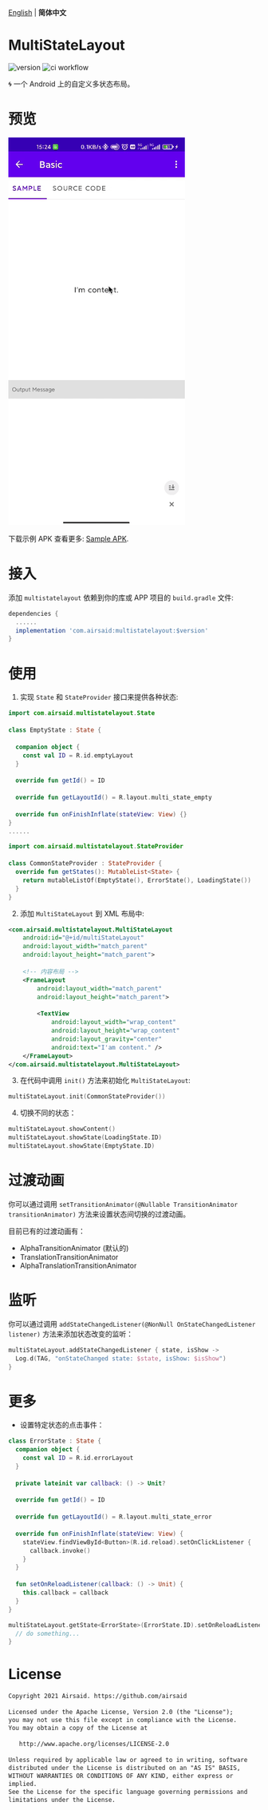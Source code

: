 [English](README.md) | **简体中文**

# MultiStateLayout
![version](https://img.shields.io/maven-central/v/com.airsaid/multistatelayout)
![ci workflow](https://github.com/Airsaid/MultiStateLayout/actions/workflows/android.yml/badge.svg)

:cyclone: 一个 Android 上的自定义多状态布局。

# 预览
![image](https://github.com/Airsaid/MultiStateLayout/blob/master/preview/preview.gif)

下载示例 APK 查看更多: [Sample APK](https://github.com/Airsaid/MultiStateLayout/raw/master/sample.apk).

# 接入
添加 ```multistatelayout``` 依赖到你的库或 APP 项目的 ```build.gradle``` 文件:
```groovy
dependencies {
  ......
  implementation 'com.airsaid:multistatelayout:$version'
}
```

# 使用
1. 实现 ```State``` 和 ```StateProvider``` 接口来提供各种状态:
```kotlin
import com.airsaid.multistatelayout.State

class EmptyState : State {

  companion object {
    const val ID = R.id.emptyLayout
  }

  override fun getId() = ID

  override fun getLayoutId() = R.layout.multi_state_empty

  override fun onFinishInflate(stateView: View) {}
}
......
```
```kotlin
import com.airsaid.multistatelayout.StateProvider

class CommonStateProvider : StateProvider {
  override fun getStates(): MutableList<State> {
    return mutableListOf(EmptyState(), ErrorState(), LoadingState())
  }
}
```
2. 添加 ```MultiStateLayout``` 到 XML 布局中:
```xml
<com.airsaid.multistatelayout.MultiStateLayout
    android:id="@+id/multiStateLayout"
    android:layout_width="match_parent" 
    android:layout_height="match_parent">

    <!-- 内容布局 -->
    <FrameLayout 
        android:layout_width="match_parent" 
        android:layout_height="match_parent">

        <TextView 
            android:layout_width="wrap_content" 
            android:layout_height="wrap_content"
            android:layout_gravity="center" 
            android:text="I'am content." />
    </FrameLayout>
</com.airsaid.multistatelayout.MultiStateLayout>
```
3. 在代码中调用 ```init()``` 方法来初始化 ```MultiStateLayout```:
```kotlin
multiStateLayout.init(CommonStateProvider())
```
4. 切换不同的状态：
```kotlin
multiStateLayout.showContent()
multiStateLayout.showState(LoadingState.ID)
multiStateLayout.showState(EmptyState.ID)
```

# 过渡动画
你可以通过调用 ```setTransitionAnimator(@Nullable TransitionAnimator transitionAnimator)``` 方法来设置状态间切换的过渡动画。

目前已有的过渡动画有：
- AlphaTransitionAnimator (默认的)
- TranslationTransitionAnimator
- AlphaTranslationTransitionAnimator

# 监听
你可以通过调用 ```addStateChangedListener(@NonNull OnStateChangedListener listener)``` 方法来添加状态改变的监听：
```kotlin
multiStateLayout.addStateChangedListener { state, isShow ->
  Log.d(TAG, "onStateChanged state: $state, isShow: $isShow")
}
```

# 更多
- 设置特定状态的点击事件：
```kotlin
class ErrorState : State {
  companion object {
    const val ID = R.id.errorLayout
  }

  private lateinit var callback: () -> Unit?

  override fun getId() = ID

  override fun getLayoutId() = R.layout.multi_state_error

  override fun onFinishInflate(stateView: View) {
    stateView.findViewById<Button>(R.id.reload).setOnClickListener {
      callback.invoke()
    }
  }

  fun setOnReloadListener(callback: () -> Unit) {
    this.callback = callback
  }
}
```
```kotlin
multiStateLayout.getState<ErrorState>(ErrorState.ID).setOnReloadListener {
  // do something...
}
```

# License
```
Copyright 2021 Airsaid. https://github.com/airsaid

Licensed under the Apache License, Version 2.0 (the "License");
you may not use this file except in compliance with the License.
You may obtain a copy of the License at

   http://www.apache.org/licenses/LICENSE-2.0

Unless required by applicable law or agreed to in writing, software
distributed under the License is distributed on an "AS IS" BASIS,
WITHOUT WARRANTIES OR CONDITIONS OF ANY KIND, either express or implied.
See the License for the specific language governing permissions and
limitations under the License.
```
